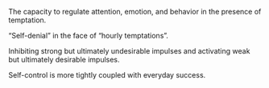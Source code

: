 The capacity to regulate attention, emotion, and behavior in the presence of temptation.

“Self-denial” in the face of “hourly temptations”.

Inhibiting strong but ultimately undesirable impulses and activating weak but ultimately desirable impulses.

Self-control is more tightly coupled with everyday success.
